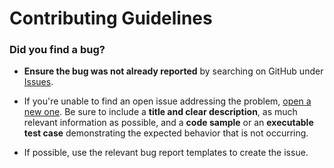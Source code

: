 # Contributing Guidelines #

### Did you find a bug? ###

* **Ensure the bug was not already reported** by searching on GitHub under [Issues](https://github.com/CihanBosnali/koroglu-game/issues).

* If you're unable to find an open issue addressing the problem, [open a new one](https://github.com/CihanBosnali/koroglu-game/issues/new/choose). Be sure to include a **title and clear description**, as much relevant information as possible, and a **code sample** or an **executable test case** demonstrating the expected behavior that is not occurring.

* If possible, use the relevant bug report templates to create the issue. 
